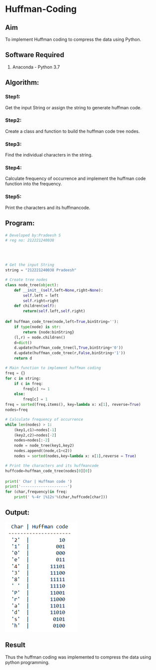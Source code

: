 # Huffman-Coding

## Aim

To implement Huffman coding to compress the data using Python.

## Software Required

1. Anaconda - Python 3.7

## Algorithm:

### Step1:

Get the input String or assign the string to generate huffman code.
<br>

### Step2:

Create a class and function to build the huffman code tree nodes.
<br>

### Step3:

Find the individual characters in the string.
<br>

### Step4:

Calculate frequency of occurrence and implement the huffman code function into the frequency.
<br>

### Step5:

Print the characters and its huffmancode.
<br>

## Program:

```Python
# Developed by:Pradeesh S
# reg no: 212221240038
```

<br>
<br>

```python
# Get the input String
string = "212221240038 Pradeesh"
```

```python
# Create tree nodes
class node_tree(object):
    def __init__(self,left=None,right=None):
        self.left = left
        self.right=right
    def children(self):
        return(self.left,self.right)

def huffman_code_tree(node,left=True,binString=''):
    if type(node) is str:
        return {node:binString}
    (l,r) = node.children()
    d=dict()
    d.update(huffman_code_tree(l,True,binString+'0'))
    d.update(huffman_code_tree(r,False,binString+'1'))
    return d
```

```python
# Main function to implement huffman coding
freq = {}
for c in string:
    if c in freq:
        freq[c] += 1
    else:
        freq[c] = 1
freq = sorted(freq.items(), key=lambda x: x[1], reverse=True)
nodes=freq
```

```python
# Calculate frequency of occurrence
while len(nodes) > 1:
    (key1,c1)=nodes[-1]
    (key2,c2)=nodes[-2]
    nodes=nodes[:-2]
    node = node_tree(key1,key2)
    nodes.append((node,c1+c2))
    nodes = sorted(nodes,key=lambda x: x[1],reverse = True)
```

```python
# Print the characters and its huffmancode
huffcode=huffman_code_tree(nodes[0][0])

print(' Char | Huffman code ')
print('---------------------')
for (char,frequency)in freq:
    print(' %-4r |%12s'%(char,huffcode[char]))
```

## Output:

![](1.PNG)

## Result

Thus the huffman coding was implemented to compress the data using python programming.
